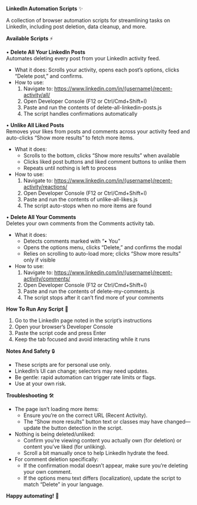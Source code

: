**LinkedIn Automation Scripts** ✨

A collection of browser automation scripts for streamlining tasks on LinkedIn, including post deletion, data cleanup, and more.

**Available Scripts** ⚡

• **Delete All Your LinkedIn Posts**  
Automates deleting every post from your LinkedIn activity feed.  
- What it does: Scrolls your activity, opens each post’s options, clicks “Delete post,” and confirms.  
- How to use:  
  1) Navigate to: https://www.linkedin.com/in/{username}/recent-activity/all/  
  2) Open Developer Console (F12 or Ctrl/Cmd+Shift+I)  
  3) Paste and run the contents of delete-all-linkedin-posts.js  
  4) The script handles confirmations automatically

• **Unlike All Liked Posts**  
Removes your likes from posts and comments across your activity feed and auto-clicks “Show more results” to fetch more items.  
- What it does:  
  - Scrolls to the bottom, clicks “Show more results” when available  
  - Clicks liked post buttons and liked comment buttons to unlike them  
  - Repeats until nothing is left to process  
- How to use:  
  1) Navigate to: https://www.linkedin.com/in/{username}/recent-activity/reactions/  
  2) Open Developer Console (F12 or Ctrl/Cmd+Shift+I)  
  3) Paste and run the contents of unlike-all-likes.js  
  4) The script auto-stops when no more items are found

• **Delete All Your Comments**  
Deletes your own comments from the Comments activity tab.  
- What it does:  
  - Detects comments marked with “• You”  
  - Opens the options menu, clicks “Delete,” and confirms the modal  
  - Relies on scrolling to auto-load more; clicks “Show more results” only if visible  
- How to use:  
  1) Navigate to: https://www.linkedin.com/in/{username}/recent-activity/comments/  
  2) Open Developer Console (F12 or Ctrl/Cmd+Shift+I)  
  3) Paste and run the contents of delete-my-comments.js  
  4) The script stops after it can’t find more of your comments

**How To Run Any Script** 🧪  
1) Go to the LinkedIn page noted in the script’s instructions  
2) Open your browser’s Developer Console  
3) Paste the script code and press Enter  
4) Keep the tab focused and avoid interacting while it runs

**Notes And Safety** 🔒  
- These scripts are for personal use only.  
- LinkedIn’s UI can change; selectors may need updates.  
- Be gentle: rapid automation can trigger rate limits or flags.  
- Use at your own risk.

**Troubleshooting** 🛠️  
- The page isn’t loading more items:  
  - Ensure you’re on the correct URL (Recent Activity).  
  - The “Show more results” button text or classes may have changed—update the button detection in the script.  
- Nothing is being deleted/unliked:  
  - Confirm you’re viewing content you actually own (for deletion) or content you’ve liked (for unliking).  
  - Scroll a bit manually once to help LinkedIn hydrate the feed.  
- For comment deletion specifically:  
  - If the confirmation modal doesn’t appear, make sure you’re deleting your own comment.  
  - If the options menu text differs (localization), update the script to match “Delete” in your language.

**Happy automating!** 🚀
